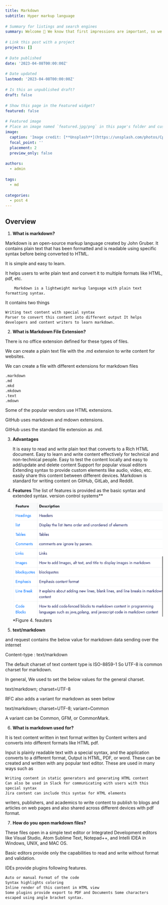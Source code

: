 ```yaml
---
title: Markdown
subtitle: Hyper markup language

# Summary for listings and search engines
summary: Welcome 👋 We know that first impressions are important, so we've populated your new site with some initial content to help you get familiar with everything in no time.

# Link this post with a project
projects: []

# Date published
date: '2023-04-08T00:00:00Z'

# Date updated
lastmod: '2023-04-08T00:00:00Z'

# Is this an unpublished draft?
draft: false

# Show this page in the Featured widget?
featured: false

# Featured image
# Place an image named `featured.jpg/png` in this page's folder and customize its options here.
image:
  caption: 'Image credit: [**Unsplash**](https://unsplash.com/photos/CpkOjOcXdUY)'
  focal_point: ''
  placement: 2
  preview_only: false

authors:
  - admin

tags:
  - md

categories:
  - post 4
---
```




## Overview

1. **What is markdown?**

Markdown is an open-source markup language created by John Gruber. It contains plain text that has been formatted and is readable using specific syntax before being converted to HTML.

It is simple and easy to learn.

It helps users to write plain text and convert it to multiple formats like HTML, pdf, etc.

        Markdown is a lightweight markup language with plain text formatting syntax.

It contains two things

    Writing text content with special syntax
    Parser to convert this content into different output It helps developers and content writers to learn markdown.

2. **What is Markdown File Extension?**

There is no office extension defined for these types of files.

We can create a plain text file with the .md extension to write content for websites.

We can create a file with different extensions for markdown files

    .markdown
    .md
    .mkd
    .mkdown
    .text
    .mdown
    
Some of the popular vendors use HTML extensions.

GitHub uses markdown and mdown extensions.

GitHub uses the standard file extension as .md.

3. **Advantages**

    It is easy to read and write plain text that converts to a Rich HTML document.
    Easy to learn and write content effectively for technical and non-technical people.
    Easy to test the content locally and easy to add/update and delete content
    Support for popular visual editors
    Extending syntax to provide custom elements like audio, video, etc.
    easily share this content between different devices.
    Markdown is standard for writing content on GitHub, GitLab, and Reddit.
    
4. **Features**
    The list of features is provided as the basic syntax and extended syntax.
    version control systems**
    
    ![The list of features](features.png)
*Figure 4. feauters

5. **text/markdown**

and request contains the below value for markdown data sending over the internet

Content-type : text/markdown

The default charset of text content type is ISO-8859-1 So UTF-8 is common charset for markdown.

In general, We used to set the below values for the general charset.

text/markdown; charset=UTF-8

RFC also adds a variant for markdown as seen below

text/markdown; charset=UTF-8; variant=Common

A variant can be Common, GFM, or CommonMark.

6. **What is markdown used for?**

It is text content written in text format written by Content writers and converts into different formats like HTML pdf.

Input is plainly readable text with a special syntax, and the application converts to a different format, Output is HTML, PDF, or word. These can be created and written with any popular text editor. These are used in many ways such as

    Writing content in static generators and generating HTML content
    Can also be used in Slack for communicating with users with this special syntax
    Jira content can include this syntax for HTML elements

writers, publishers, and academics to write content to publish to blogs and articles on web pages and also shared across different devices with pdf format.

7. **How do you open markdown files?**

These files open in a simple text editor or Integrated Development editors like Visual Studio, Atom Sublime Text, Notepad++, and Intelli IDEA in Windows, UNIX, and MAC OS.

Basic editors provide only the capabilities to read and write without format and validation.

IDEs provide plugins following features.

    Auto or manual Format of the code
    Syntax highlights coloring
    Inline render of this content in HTML view
    Some plugins provide export to PDF and Documents Some characters escaped using angle bracket syntax.
